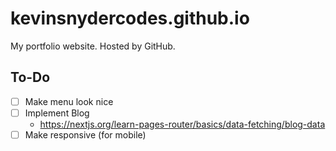 # kevinsnydercodes.github.io

My portfolio website. Hosted by GitHub.

## To-Do

- [ ] Make menu look nice
- [ ] Implement Blog
  - https://nextjs.org/learn-pages-router/basics/data-fetching/blog-data
- [ ] Make responsive (for mobile)
